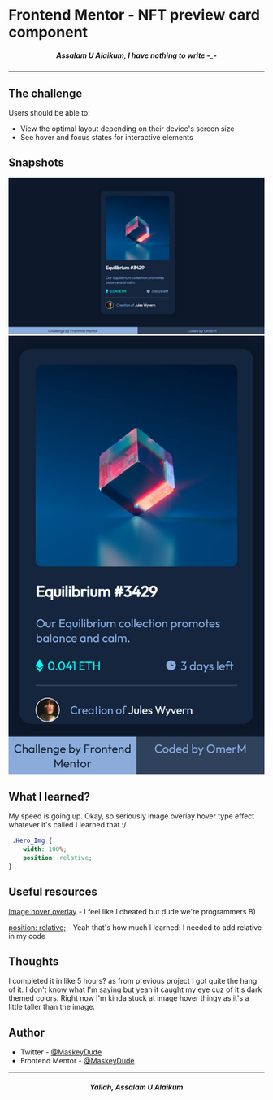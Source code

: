 # Frontend Mentor - NFT preview card component

<h5 align="center">Assalam U Alaikum, I have nothing to write -_-</h5>
<hr>

## The challenge

Users should be able to:

- View the optimal layout depending on their device's screen size
- See hover and focus states for interactive elements

## Snapshots

![](img/desktop.png)
![](img/mobile.png)

## What I learned?

My speed is going up. Okay, so seriously image overlay hover type effect whatever it's called I learned that :/

```css
 .Hero_Img {
    width: 100%;
    position: relative;
}
```

## Useful resources

[Image hover overlay](https://www.w3schools.com/howto/howto_css_image_overlay_icon.asp) - I feel like I cheated but dude we're programmers B)

[position: relative;](https://www.tutorialspoint.com/how-to-create-image-overlay-icon-effect-on-hover-with-css) - Yeah that's how much I learned: I needed to add relative in my code

## Thoughts

I completed it in like 5 hours? as from previous project I got quite the hang of it. I don't know what I'm saying but yeah it caught my eye cuz of it's dark themed colors. Right now I'm kinda stuck at image hover thingy as it's a little taller than the image.

## Author

- Twitter - [@MaskeyDude](https://www.twitter.com/MaskeyDude)
- Frontend Mentor - [@MaskeyDude](https://www.frontendmentor.io/profile/MaskeyDude)

<hr>
<h5 align="center">Yallah, Assalam U Alaikum</h5>

